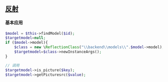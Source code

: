 ## [反射](https://www.cnblogs.com/KeenLeung/p/6041280.html "https://www.cnblogs.com/KeenLeung/p/6041280.html")

#### 基本应用
~~~php
$model = $this->findModel($id);
$targetmodel=null;
if ($model->model){
    $class = new \ReflectionClass("\\backend\\models\\".$model->model);
    $targetmodel=$class->newInstanceArgs();
}

// 调用
$targetmodel->is_picture($key);
$targetmodel->getPicturesrc($value);
~~~

